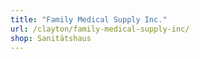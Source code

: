```yaml
---
title: "Family Medical Supply Inc."
url: /clayton/family-medical-supply-inc/
shop: Sanitätshaus
---
```


